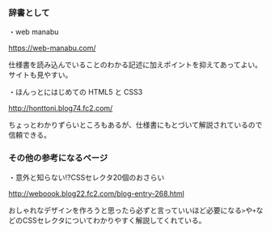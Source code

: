 ### 辞書として

・web manabu

https://web-manabu.com/

仕様書を読み込んでいることのわかる記述に加えポイントを抑えてあってよい。サイトも見やすい。

・ほんっとにはじめての HTML5 と CSS3

http://honttoni.blog74.fc2.com/

ちょっとわかりずらいところもあるが、仕様書にもとづいて解説されているので信頼できる。

### その他の参考になるページ

・意外と知らない!?CSSセレクタ20個のおさらい

http://weboook.blog22.fc2.com/blog-entry-268.html

おしゃれなデザインを作ろうと思ったら必ずと言っていいほど必要になる`>`や`+`などのCSSセレクタについてわかりやすく解説してくれている。
